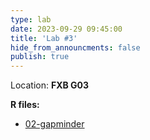 ```yaml
---
type: lab
date: 2023-09-29 09:45:00
title: 'Lab #3'
hide_from_announcments: false
publish: true
---
```

Location: **FXB G03**

**R files:**
- [02-gapminder](https://github.com/coredatascience-fa23/BST219/blob/main/03_data_visualization/02-gapminder.Rmd)

